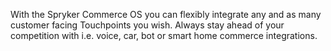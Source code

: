 With the Spryker Commerce OS you can flexibly integrate any and as many customer facing Touchpoints you wish. Always stay ahead of your competition with i.e. voice, car, bot or smart home commerce integrations.